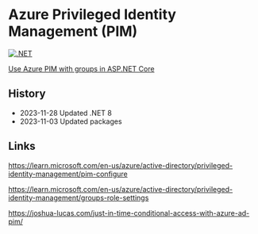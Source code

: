 # Azure Privileged Identity Management (PIM)

[![.NET](https://github.com/damienbod/AzurePim/actions/workflows/dotnet.yml/badge.svg)](https://github.com/damienbod/AzurePim/actions/workflows/dotnet.yml)

[Use Azure PIM with groups in ASP.NET Core](https://damienbod.com/2023/05/15/use-azure-pim-with-groups-in-asp-net-core/)

## History

- 2023-11-28 Updated .NET 8
- 2023-11-03 Updated packages

## Links

https://learn.microsoft.com/en-us/azure/active-directory/privileged-identity-management/pim-configure

https://learn.microsoft.com/en-us/azure/active-directory/privileged-identity-management/groups-role-settings

https://joshua-lucas.com/just-in-time-conditional-access-with-azure-ad-pim/
